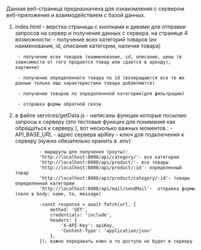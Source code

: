 Данная веб-страница предназначена для ознакомления с сервером веб-приложения и взаимодействием с базой данных.

1) index.html - верстка страницы с кнопками и дивами для отправки запросов на сервер и получения данных с сервера.
    на странице 4 возможности:
        - получение всех категорий товаров (их наименования, id, описание категории, наличие товара)

        - получение всех товаров (наименование, id, описание, цены (в зависимости от того продается товар или сдается в аренду), картинки)

        - получение определенного товара по id (возвращаются все те же данные только еще характеристики товара добавляются)

        - получение товаров по определеннной категории(для фильтрации) 

        - отправка формы обратной связи  

2) в файле services/getData.js - написаны функции которые посылаю запросы к серверу (это тестовые функции для понимания как обращаться к серверу ), вот несколько важных моментов :
                - 
                <script>
                    const API_BASE_URL = 'http://localhost:8000/api';const apiKey = 'front_plus_back_warn_not';
                </script>
                API_BASE_URL - адрес сервера
                apiKey -  ключ для подключения к серверу (нужно обязательно хранить в .env)

                - маршруты для получения (роуты):
                'http://localhost:8000/api/category/'- все категории
                'http://localhost:8000/api/product/'- все товары
                'http://localhost:8000/api/product/:id'- определенный товар
                'http://localhost:8000/api/product/category/:id'- товары определенной категории
                'http://localhost:8000/api/mail/sendMail'-  отправка формы (поля в body: name, to, message)
            
                -const response = await fetch(url, {
                    method: 'GET',
                    credentials: 'include',  
                    headers: {
                        'X-API-Key': apiKey,  
                        'Content-Type': 'application/json' 
                    },
                }); важно передавать ключ а то доступа не будет в серверу 

            


                


